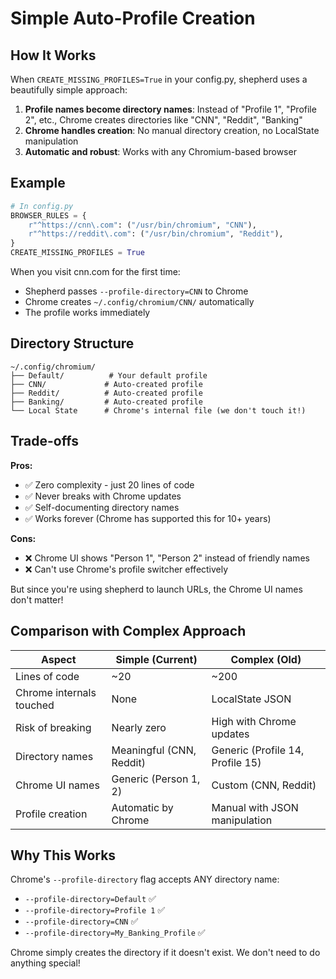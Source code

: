 # Simple Auto-Profile Creation

## How It Works

When `CREATE_MISSING_PROFILES=True` in your config.py, shepherd uses a beautifully simple approach:

1. **Profile names become directory names**: Instead of "Profile 1", "Profile 2", etc., Chrome creates directories like "CNN", "Reddit", "Banking"
2. **Chrome handles creation**: No manual directory creation, no LocalState manipulation
3. **Automatic and robust**: Works with any Chromium-based browser

## Example

```python
# In config.py
BROWSER_RULES = {
    r"^https://cnn\.com": ("/usr/bin/chromium", "CNN"),
    r"^https://reddit\.com": ("/usr/bin/chromium", "Reddit"),
}
CREATE_MISSING_PROFILES = True
```

When you visit cnn.com for the first time:
- Shepherd passes `--profile-directory=CNN` to Chrome
- Chrome creates `~/.config/chromium/CNN/` automatically
- The profile works immediately

## Directory Structure

```
~/.config/chromium/
├── Default/          # Your default profile
├── CNN/             # Auto-created profile
├── Reddit/          # Auto-created profile
├── Banking/         # Auto-created profile
└── Local State      # Chrome's internal file (we don't touch it!)
```

## Trade-offs

**Pros:**
- ✅ Zero complexity - just 20 lines of code
- ✅ Never breaks with Chrome updates
- ✅ Self-documenting directory names
- ✅ Works forever (Chrome has supported this for 10+ years)

**Cons:**
- ❌ Chrome UI shows "Person 1", "Person 2" instead of friendly names
- ❌ Can't use Chrome's profile switcher effectively

But since you're using shepherd to launch URLs, the Chrome UI names don't matter!

## Comparison with Complex Approach

| Aspect | Simple (Current) | Complex (Old) |
|--------|-----------------|---------------|
| Lines of code | ~20 | ~200 |
| Chrome internals touched | None | LocalState JSON |
| Risk of breaking | Nearly zero | High with Chrome updates |
| Directory names | Meaningful (CNN, Reddit) | Generic (Profile 14, Profile 15) |
| Chrome UI names | Generic (Person 1, 2) | Custom (CNN, Reddit) |
| Profile creation | Automatic by Chrome | Manual with JSON manipulation |

## Why This Works

Chrome's `--profile-directory` flag accepts ANY directory name:
- `--profile-directory=Default` ✅
- `--profile-directory=Profile 1` ✅ 
- `--profile-directory=CNN` ✅
- `--profile-directory=My_Banking_Profile` ✅

Chrome simply creates the directory if it doesn't exist. We don't need to do anything special!